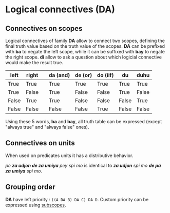 # Logical connectives (DA)

## Connectives on scopes

Logical connectives of family **DA** allow to connect two scopes, defining
the final truth value based on the truth value of the scopes. **DA** can
be prefixed with **ba** to negate the left scope, while it can be suffixed
with **bay** to negate the right scope. **di** allow to ask a question about
which logicial connective would make the result true.

| left  | right |     | da (and) | de (or) | do (iif) | du    | duhu  |
| ----- | ----- | --- | -------- | ------- | -------- | ----- | ----- |
| True  | True  |     | True     | True    | True     | True  | True  |
| True  | False |     | True     | False   | False    | True  | False |
| False | True  |     | True     | False   | False    | False | True  |
| False | False |     | False    | False   | True     | False | False |

Using these 5 words, **ba** and **bay**, all truth table can be expressed
(except "always true" and "always false" ones).

## Connectives on units

When used on predicates units it has a distributive behavior.

*pe **za udjon de za umiya** pey spi mo* is identical to ***za udjon** spi mo
**de pa** **za umiya** spi mo*.

## Grouping order

**DA** have left priority : `((A DA B) DA C) DA D`. Custom priority can be
expressed using [subscopes](PE.md).